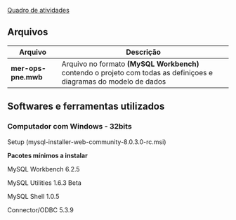 [Quadro de atividades](https://github.com/ops-org/projeto-novo-eleitor/projects/4)


## Arquivos

Arquivo | Descrição
------ | -------
**mer-ops-pne.mwb** | Arquivo no formato **(MySQL Workbench)** contendo o projeto com todas as definiçoes e diagramas do modelo de dados


## Softwares e ferramentas utilizados 
### Computador com Windows - 32bits
Setup (mysql-installer-web-community-8.0.3.0-rc.msi)

**Pacotes mínimos a instalar**

MySQL Workbench 6.2.5

MySQL Utilities 1.6.3 Beta

MySQL Shell 1.0.5

Connector/ODBC 5.3.9

